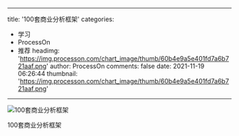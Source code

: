 
---
title: '100套商业分析框架'
categories: 
 - 学习
 - ProcessOn
 - 推荐
headimg: 'https://img.processon.com/chart_image/thumb/60b4e9a5e401fd7a6b721aaf.png'
author: ProcessOn
comments: false
date: 2021-11-19 06:26:44
thumbnail: 'https://img.processon.com/chart_image/thumb/60b4e9a5e401fd7a6b721aaf.png'
---

<div>   
<img class="thumb" alt="100套商业分析框架" src="https://img.processon.com/chart_image/thumb/60b4e9a5e401fd7a6b721aaf.png" referrerpolicy="no-referrer">
<p>100套商业分析框架</p>  
</div>
            